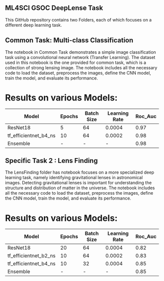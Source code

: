 ## ML4SCI GSOC DeepLense Task 
This GitHub repository contains two Folders, each of which focuses on a different deep learning task. 
## Common Task: Multi-class Classification 
The notebook in Common Task demonstrates a simple image classification task using a convolutional neural network (Transfer Learning). 
The dataset used in this notebook is the one provided for common task, which is a collection of strong lensing image. 
The notebook includes all the necessary code to load the dataset, preprocess the images, define the CNN model, train the model, and evaluate its performance. 
# Results on various Models:  

| Model    | Epochs | Batch Size | Learning Rate | Roc_Auc |
|----------|--------|------------|---------------|----------|
| ResNet18 | 5     | 64         | 0.0004         | 0.97    |
| tf_efficientnet_b4_ns | 10 | 64        | 0.0002        | 0.98    |
| Ensemble  | -    | -         |      -            | 0.98   |

## Specific Task 2 : Lens Finding 
The LensFinding folder has notebook focuses on a more specialized deep learning task, namely identifying gravitational lenses in astronomical images. Detecting gravitational lenses is important for understanding the structure and distribution of matter in the universe. The notebook includes all the necessary code to load the dataset, preprocess the images, define the CNN model, train the model, and evaluate its performance.

# Results on various Models: 

| Model    | Epochs | Batch Size | Learning Rate | Roc_Auc |
|----------|--------|------------|---------------|----------|
| ResNet18 | 20    | 64         | 0.0004         | 0.82    |
| tf_efficientnet_b2_ns | 10 | 64        | 0.0002        | 0.83    |
|tf_efficientnet_b4_ns  | 10    | 32         | 0.0004     | 0.85   | 
| Ensemble  | -    | -         |          -        | 0.85   |
